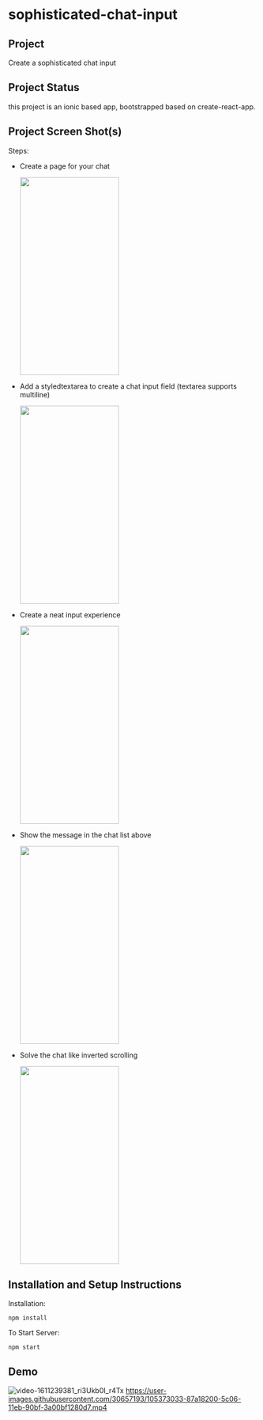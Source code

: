 # sophisticated-chat-input
## Project 
Create a sophisticated chat input 

## Project Status
this project is an ionic based app, bootstrapped based on create-react-app.

## Project Screen Shot(s)

Steps:
 * Create a page for your chat  
 
     <img src="https://user-images.githubusercontent.com/30657193/105371217-a99a0500-5c04-11eb-8780-f67796d2c86b.jpg " width="200" height="400" />
 
 * Add a styledtextarea to create a chat input field (textarea supports multiline)  
 
     <img src="https://user-images.githubusercontent.com/30657193/105371425-e6fe9280-5c04-11eb-9427-f0199f50272a.jpg" width="200" height="400"/>
 
 * Create a neat input experience 
 
     <img src="https://user-images.githubusercontent.com/30657193/105371769-38a71d00-5c05-11eb-85a3-a06d3b0e03b3.jpg" width="200" height="400" />
                     
* Show the message in the chat list above

     <img src ="https://user-images.githubusercontent.com/30657193/105371875-58d6dc00-5c05-11eb-8627-437350620512.jpg" width="200" height="400" />
                     
* Solve the chat like inverted scrolling

     <img src ="https://user-images.githubusercontent.com/30657193/105375919-79a13080-5c09-11eb-9b9d-8f540eac3517.jpg" width="200" height="400" />

## Installation and Setup Instructions
Installation:

`npm install`  

To Start Server:

`npm start`  

## Demo
![video-1611239381_ri3Ukb0I_r4Tx](https://user-images.githubusercontent.com/30657193/105381238-161a0180-5c0f-11eb-81f3-680b235a045f.gif)
https://user-images.githubusercontent.com/30657193/105373033-87a18200-5c06-11eb-90bf-3a00bf1280d7.mp4




